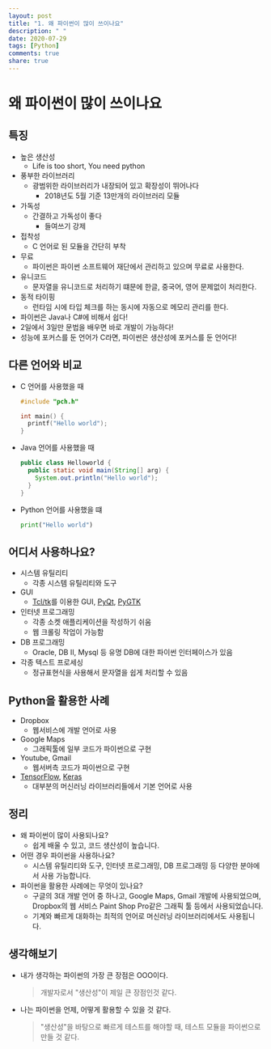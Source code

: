 ```yaml
---
layout: post
title: "1. 왜 파이썬이 많이 쓰이나요"
description: " "
date: 2020-07-29
tags: [Python]
comments: true
share: true
---
```


# 왜 파이썬이 많이 쓰이나요

## 특징
- 높은 생산성
  - Life is too short, You need python
- 풍부한 라이브러리
  - 광범위한 라이브러리가 내장되어 있고 확장성이 뛰어나다
    - 2018년도 5월 기준 13만개의 라이브러리 모듈
- 가독성
  - 간결하고 가독성이 좋다
    - 들여쓰기 강제
- 접착성
  - C 언어로 된 모듈을 간단히 부착
- 무료
  - 파이썬은 파이썬 소프트웨어 재단에서 관리하고 있으며 무료로 사용한다.
- 유니코드
  - 문자열을 유니코드로 처리하기 떄문에 한글, 중국어, 영어 문제없이 처리한다.
- 동적 타이핑
  - 런타임 시에 타입 체크를 하는 동시에 자동으로 메모리 관리를 한다.
- 파이썬은 Java나 C#에 비해서 쉽다!
- 2일에서 3일만 문법을 배우면 바로 개발이 가능하다!
- 성능에 포커스를 둔 언어가 C라면, 파이썬은 생산성에 포커스를 둔 언어다!
  
## 다른 언어와 비교
  - C 언어를 사용했을 때
    ```c
    #include "pch.h"
    
    int main() {
      printf("Hello world");
    }
    ```
  - Java 언어를 사용했을 때
    ```java
    public class Helloworld {
      public static void main(String[] arg) {
        System.out.println("Hello world");
      }
    }
    ```
  - Python 언어를 사용했을 떄
    ```python
    print("Hello world")
    ```
    
## 어디서 사용하나요?
  - 시스템 유틸리티
    - 각종 시스템 유틸리티와 도구
  - GUI
    - [Tcl/tk]를 이용한 GUI, [PyQt], [PyGTK]
  - 인터넷 프로그래밍
    - 각종 소켓 애플리케이션을 작성하기 쉬움
    - 웹 크롤링 작업이 가능함
  - DB 프로그래밍
    - Oracle, DB Ⅱ, Mysql 등 유명 DB에 대한 파이썬 인터페이스가 있음
  - 각종 텍스트 프로세싱
    - 정규표현식을 사용해서 문자열을 쉽게 처리할 수 있음
    
## Python을 활용한 사례
  - Dropbox
    - 웹서비스에 개발 언어로 사용
  - Google Maps
    - 그래픽툴에 일부 코드가 파이썬으로 구현
  - Youtube, Gmail
    - 웹서버측 코드가 파이썬으로 구현
  - [TensorFlow], [Keras]
    - 대부분의 머신러닝 라이브러리들에서 기본 언어로 사용
 
## 정리
  - 왜 파이썬이 많이 사용되나요?
    - 쉽게 배울 수 있고, 코드 생산성이 높습니다.
  - 어떤 경우 파이썬을 사용하나요?
    - 시스템 유틸리티와 도구, 인터넷 프로그래밍, DB 프로그래밍 등 다양한 분야에서 사용 가능합니다.
  - 파이썬을 활용한 사례에는 무엇이 있나요?
    - 구글의 3대 개발 언어 중 하나고, Google Maps, Gmail 개발에 사용되었으며, Dropbox의 웹 서비스 Paint Shop Pro같은 그래픽 툴 등에서 사용되었습니다.
    - 기계와 빠르게 대화하는 최적의 언어로 머신러닝 라이브러리에서도 사용됩니다.
 
## 생각해보기
  - 내가 생각하는 파이썬의 가장 큰 장점은 OOO이다.
    > 개발자로서 "생산성"이 제일 큰 장점인것 같다.
  - 나는 파이썬을 언제, 어떻게 활용할 수 있을 것 같다.
    > "생산성"을 바탕으로 빠르게 테스트를 해야할 때, 테스트 모듈을 파이썬으로 만들 것 같다.


[Tcl/tk]: https://www.tcl.tk/
[PyQt]: https://wiki.python.org/moin/PyQt
[PyGTK]: https://pygobject.readthedocs.io/en/latest/
[TensorFlow]: https://www.tensorflow.org/?hl=ko
[Keras]: https://keras.io/
